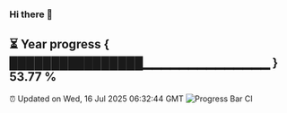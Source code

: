### Hi there 👋
⏳ Year progress { ████████████████▁▁▁▁▁▁▁▁▁▁▁▁▁▁ } 53.77 %
---
⏰ Updated on Wed, 16 Jul 2025 06:32:44 GMT
![Progress Bar CI](https://github.com/liununu/liununu/workflows/Progress%20Bar%20CI/badge.svg)
